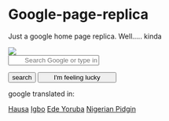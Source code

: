 # Google-page-replica
Just a google home page replica. Well..... kinda 
<!DOCTYPE html>
<html>
<head>
	<title>levi</title>
	<link rel="stylesheet" type="text/css" href="google.css">
</head>
<body>
	<div class="head">
		<img class="size" src="googleicon.jpg">
	</div>
	<div class="wrapper">
		<form>
			<input class="search-input" type="text" name="search" value="" placeholder="        Search Google or type in a URL"> 
		</form>
	</div>
	<div class="button">
	<button class="butn">search</button> <button class="butn" style="width: 160px;">I'm feeling lucky</button>
	</div>
	<div class="translate">
		<p>google translated in:</p> <a href="">Hausa</a> <a href="">Igbo</a> <a href="">Ede Yoruba</a> <a href="">Nigerian Pidgin</a>
	</div>
</body>
</html>

